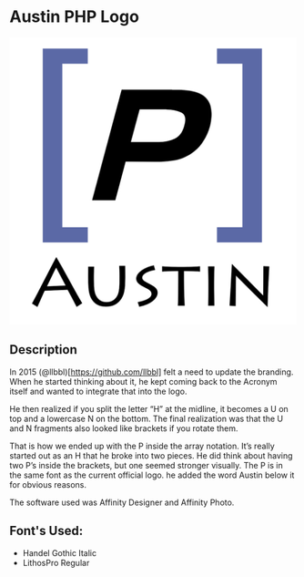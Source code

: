 # Austin PHP Logo

![Austin PHP logo](/austinPHPlogo.jpg)

## Description

In 2015 (@llbbl)[https://github.com/llbbl] felt a need to update the branding. When he started thinking about it, he kept coming back to the Acronym itself and wanted to integrate that into the logo. 

He then realized if you split the letter “H” at the midline, it becomes a U on top and a lowercase N on the bottom. The final realization was that the U and N fragments also looked like brackets if you rotate them. 

That is how we ended up with the P inside the array notation. It’s really started out as an H that he broke into two pieces. He did think about having two P’s inside the brackets, but one seemed stronger visually. The P is in the same font as the current official logo. he added the word Austin below it for obvious reasons.

The software used was Affinity Designer and Affinity Photo.

## Font's Used: 

- Handel Gothic Italic
- LithosPro Regular
